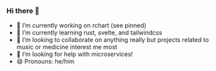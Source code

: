 ### Hi there 👋
- 🔭 I’m currently working on rchart (see pinned)
- 🌱 I’m currently learning rust, svelte, and tailwindcss
- 👯 I’m looking to collaborate on anything really but projects related to music or medicine interest me most
- 🤔 I’m looking for help with microservices!
- 😄 Pronouns: he/him
